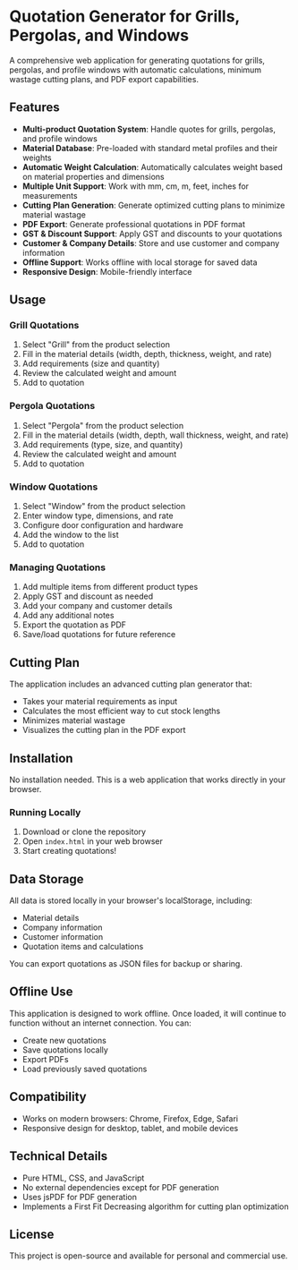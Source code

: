 # Quotation Generator for Grills, Pergolas, and Windows

A comprehensive web application for generating quotations for grills, pergolas, and profile windows with automatic calculations, minimum wastage cutting plans, and PDF export capabilities.

## Features

- **Multi-product Quotation System**: Handle quotes for grills, pergolas, and profile windows
- **Material Database**: Pre-loaded with standard metal profiles and their weights
- **Automatic Weight Calculation**: Automatically calculates weight based on material properties and dimensions
- **Multiple Unit Support**: Work with mm, cm, m, feet, inches for measurements
- **Cutting Plan Generation**: Generate optimized cutting plans to minimize material wastage
- **PDF Export**: Generate professional quotations in PDF format
- **GST & Discount Support**: Apply GST and discounts to your quotations
- **Customer & Company Details**: Store and use customer and company information
- **Offline Support**: Works offline with local storage for saved data
- **Responsive Design**: Mobile-friendly interface

## Usage

### Grill Quotations

1. Select "Grill" from the product selection
2. Fill in the material details (width, depth, thickness, weight, and rate)
3. Add requirements (size and quantity)
4. Review the calculated weight and amount
5. Add to quotation

### Pergola Quotations

1. Select "Pergola" from the product selection
2. Fill in the material details (width, depth, wall thickness, weight, and rate)
3. Add requirements (type, size, and quantity)
4. Review the calculated weight and amount
5. Add to quotation

### Window Quotations

1. Select "Window" from the product selection
2. Enter window type, dimensions, and rate
3. Configure door configuration and hardware
4. Add the window to the list
5. Add to quotation

### Managing Quotations

1. Add multiple items from different product types
2. Apply GST and discount as needed
3. Add your company and customer details
4. Add any additional notes
5. Export the quotation as PDF
6. Save/load quotations for future reference

## Cutting Plan

The application includes an advanced cutting plan generator that:

- Takes your material requirements as input
- Calculates the most efficient way to cut stock lengths
- Minimizes material wastage
- Visualizes the cutting plan in the PDF export

## Installation

No installation needed. This is a web application that works directly in your browser.

### Running Locally

1. Download or clone the repository
2. Open `index.html` in your web browser
3. Start creating quotations!

## Data Storage

All data is stored locally in your browser's localStorage, including:

- Material details
- Company information
- Customer information
- Quotation items and calculations

You can export quotations as JSON files for backup or sharing.

## Offline Use

This application is designed to work offline. Once loaded, it will continue to function without an internet connection. You can:

- Create new quotations
- Save quotations locally
- Export PDFs
- Load previously saved quotations

## Compatibility

- Works on modern browsers: Chrome, Firefox, Edge, Safari
- Responsive design for desktop, tablet, and mobile devices

## Technical Details

- Pure HTML, CSS, and JavaScript
- No external dependencies except for PDF generation
- Uses jsPDF for PDF generation
- Implements a First Fit Decreasing algorithm for cutting plan optimization

## License

This project is open-source and available for personal and commercial use. 